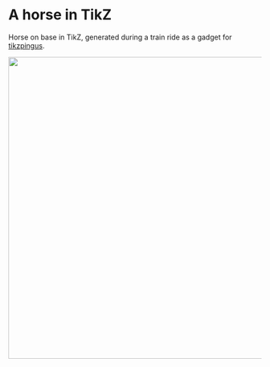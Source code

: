 # A horse in TikZ

Horse on base in TikZ, generated during a train ride as a gadget for [tikzpingus](https://github.com/EagleoutIce?tab=repositories).

[<img src="https://github.com/EagleoutIce/horse/blob/gh-pages/preview.png?raw=true" width="600"/>](https://media.githubusercontent.com/media/EagleoutIce/horse/gh-pages/horse.pdf)
